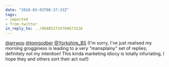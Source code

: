 ```yaml
---
date: "2018-03-03T08:37:33Z"
tags:
- imported
- from-twitter
in_reply_to: ../969852724769673216
---
```

[@arrwoo](/twitter/#/arrwoo) [@tomgodber](/twitter/#/tomgodber) [@Yorkshire_BS](/twitter/#/Yorkshire_BS) \(I'm sorry, I've just realised my morning grogginess is leading to a very "mansplainy" set of replies; definitely not my intention\! This kinda marketing idiocy is totally infuriating, I hope they and others sort their act out\!\)
